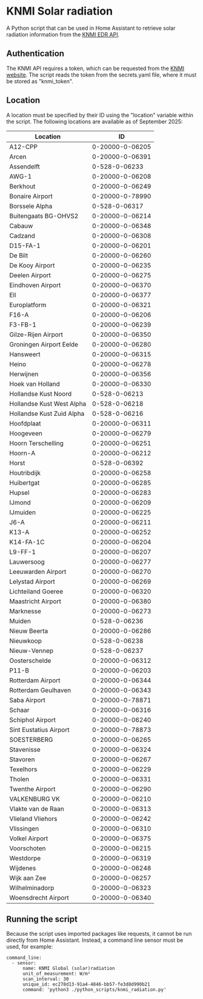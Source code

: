 # KNMI Solar radiation
A Python script that can be used in Home Assistant to retrieve solar radiation information from the [KNMI EDR API](https://developer.dataplatform.knmi.nl/edr-api).

## Authentication
The KNMI API requires a token, which can be requested from the [KNMI website](https://developer.dataplatform.knmi.nl/apis). The script reads the token from the secrets.yaml file, where it must be stored as "knmi_token".

## Location
A location must be specified by their ID using the "location" variable within the script. The following locations are available as of September 2025:

|Location| ID |
|--|--|
| A12-CPP                   | 0-20000-0-06205 |
| Arcen                     | 0-20000-0-06391 |
| Assendelft                | 0-528-0-06233   |
| AWG-1                     | 0-20000-0-06208 |
| Berkhout                  | 0-20000-0-06249 |
| Bonaire Airport           | 0-20000-0-78990 |
| Borssele Alpha            | 0-528-0-06317   |
| Buitengaats BG-OHVS2      | 0-20000-0-06214 |
| Cabauw                    | 0-20000-0-06348 |
| Cadzand                   | 0-20000-0-06308 |
| D15-FA-1                  | 0-20000-0-06201 |
| De Bilt                   | 0-20000-0-06260 |
| De Kooy Airport           | 0-20000-0-06235 |
| Deelen Airport            | 0-20000-0-06275 |
| Eindhoven Airport         | 0-20000-0-06370 |
| Ell                       | 0-20000-0-06377 |
| Europlatform              | 0-20000-0-06321 |
| F16-A                     | 0-20000-0-06206 |
| F3-FB-1                   | 0-20000-0-06239 |
| Gilze-Rijen Airport       | 0-20000-0-06350 |
| Groningen Airport Eelde   | 0-20000-0-06280 |
| Hansweert                 | 0-20000-0-06315 |
| Heino                     | 0-20000-0-06278 |
| Herwijnen                 | 0-20000-0-06356 |
| Hoek van Holland          | 0-20000-0-06330 |
| Hollandse Kust Noord      | 0-528-0-06213   |
| Hollandse Kust West Alpha | 0-528-0-06218   |
| Hollandse Kust Zuid Alpha | 0-528-0-06216   |
| Hoofdplaat                | 0-20000-0-06311 |
| Hoogeveen                 | 0-20000-0-06279 |
| Hoorn Terschelling        | 0-20000-0-06251 |
| Hoorn-A                   | 0-20000-0-06212 |
| Horst                     | 0-528-0-06392   |
| Houtribdijk               | 0-20000-0-06258 |
| Huibertgat                | 0-20000-0-06285 |
| Hupsel                    | 0-20000-0-06283 |
| IJmond                    | 0-20000-0-06209 |
| IJmuiden                  | 0-20000-0-06225 |
| J6-A                      | 0-20000-0-06211 |
| K13-A                     | 0-20000-0-06252 |
| K14-FA-1C                 | 0-20000-0-06204 |
| L9-FF-1                   | 0-20000-0-06207 |
| Lauwersoog                | 0-20000-0-06277 |
| Leeuwarden Airport        | 0-20000-0-06270 |
| Lelystad Airport          | 0-20000-0-06269 |
| Lichteiland Goeree        | 0-20000-0-06320 |
| Maastricht Airport        | 0-20000-0-06380 |
| Marknesse                 | 0-20000-0-06273 |
| Muiden                    | 0-528-0-06236   |
| Nieuw Beerta              | 0-20000-0-06286 |
| Nieuwkoop                 | 0-528-0-06238   |
| Nieuw-Vennep              | 0-528-0-06237   |
| Oosterschelde             | 0-20000-0-06312 |
| P11-B                     | 0-20000-0-06203 |
| Rotterdam Airport         | 0-20000-0-06344 |
| Rotterdam Geulhaven       | 0-20000-0-06343 |
| Saba Airport              | 0-20000-0-78871 |
| Schaar                    | 0-20000-0-06316 |
| Schiphol Airport          | 0-20000-0-06240 |
| Sint Eustatius Airport    | 0-20000-0-78873 |
| SOESTERBERG               | 0-20000-0-06265 |
| Stavenisse                | 0-20000-0-06324 |
| Stavoren                  | 0-20000-0-06267 |
| Texelhors                 | 0-20000-0-06229 |
| Tholen                    | 0-20000-0-06331 |
| Twenthe Airport           | 0-20000-0-06290 |
| VALKENBURG VK             | 0-20000-0-06210 |
| Vlakte van de Raan        | 0-20000-0-06313 |
| Vlieland Vliehors         | 0-20000-0-06242 |
| Vlissingen                | 0-20000-0-06310 |
| Volkel Airport            | 0-20000-0-06375 |
| Voorschoten               | 0-20000-0-06215 |
| Westdorpe                 | 0-20000-0-06319 |
| Wijdenes                  | 0-20000-0-06248 |
| Wijk aan Zee              | 0-20000-0-06257 |
| Wilhelminadorp            | 0-20000-0-06323 |
| Woensdrecht Airport       | 0-20000-0-06340 |


## Running the script
Because the script uses imported packages like requests, it cannot be run directly from Home Assistant. Instead, a command line sensor must be used, for example:

	command_line:
	  - sensor:
	      name: KNMI Global (solar)radiation
	      unit_of_measurement: W/m²
	      scan_interval: 30
	      unique_id: ec278d13-91a4-4846-bb57-fe3d8d990b21
	      command: 'python3 ./python_scripts/knmi_radiation.py'
